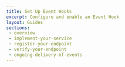 ```yaml
---
title: Set Up Event Hooks
excerpt: Configure and enable an Event Hook
layout: Guides
sections:
 - overview
 - implement-your-service
 - register-your-endpoint
 - verify-your-endpoint
 - ongoing-delivery-of-events
---
```

